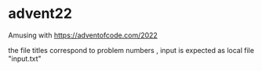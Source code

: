 # advent22
Amusing with https://adventofcode.com/2022

the file titles correspond to problem numbers , input is expected as local file "input<pb nb>.txt"
